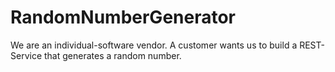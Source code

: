 # RandomNumberGenerator
We are an individual-software vendor. A customer wants us to build a REST-Service that generates a random number.
